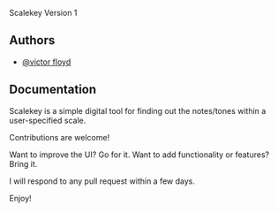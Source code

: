 Scalekey Version 1

## Authors

- [@victor floyd](https://www.github.com/vfloydev)

## Documentation

Scalekey is a simple digital tool for finding out the notes/tones within a user-specified scale. 

Contributions are welcome! 

Want to improve the UI? Go for it. 
Want to add functionality or features? Bring it.

I will respond to any pull request within a few days.

Enjoy!

